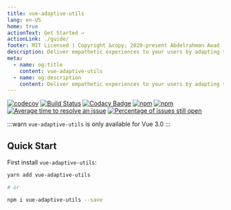 ```yaml
---
title: vue-adaptive-utils
lang: en-US
home: true
actionText: Get Started →
actionLink: ./guide/
footer: MIT Licensed | Copyright &copy; 2020-present Abdelrahman Awad
description: Deliver empathetic experiences to your users by adapting to their capabilities
meta:
  - name: og:title
    content: vue-adaptive-utils
  - name: og:description
    content: Deliver empathetic experiences to your users by adapting to their capabilities
---
```


<p align="center">

[![codecov](https://codecov.io/gh/logaretm/vue-adaptive-utils/branch/master/graph/badge.svg)](https://codecov.io/gh/logaretm/vue-adaptive-utils)
[![Build Status](https://travis-ci.org/logaretm/vue-adaptive-utils.svg?branch=master)](https://travis-ci.org/logaretm/vue-adaptive-utils)
[![Codacy Badge](https://api.codacy.com/project/badge/Grade/087bd788687c4ccab6650756ce56fa05)](https://www.codacy.com/app/logaretm/vue-adaptive-utils)
[![npm](https://img.shields.io/npm/dm/vue-adaptive-utils.svg)](https://npm-stat.com/charts.html?package=vue-adaptive-utils)
[![npm](https://img.shields.io/npm/v/vue-adaptive-utils.svg)](https://www.npmjs.com/package/vue-adaptive-utils)
[![Average time to resolve an issue](http://isitmaintained.com/badge/resolution/logaretm/vue-adaptive-utils.svg)](http://isitmaintained.com/project/logaretm/vue-adaptive-utils 'Average time to resolve an issue')
[![Percentage of issues still open](http://isitmaintained.com/badge/open/logaretm/vue-adaptive-utils.svg)](http://isitmaintained.com/project/logaretm/vue-adaptive-utils 'Percentage of issues still open')

</p>

:::warn
`vue-adaptive-utils` is only available for Vue 3.0
:::

## Quick Start

First install `vue-adaptive-utils`:

```sh
yarn add vue-adaptive-utils

# or

npm i vue-adaptive-utils --save
```
